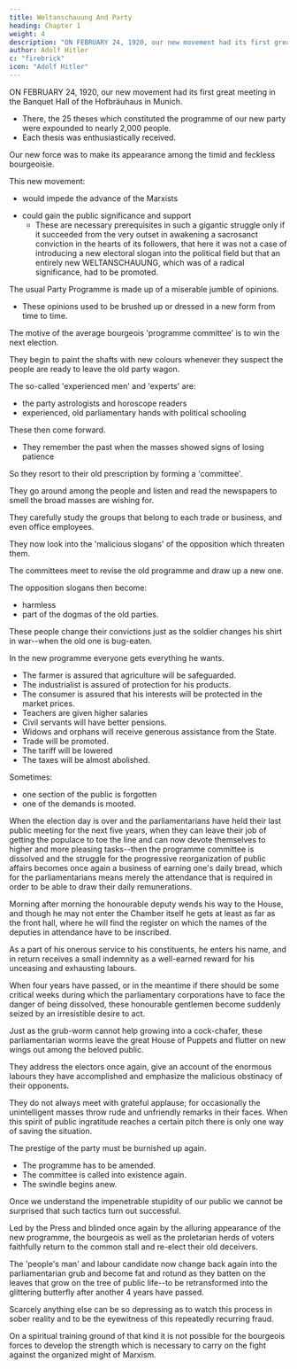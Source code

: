 ```yaml
---
title: Weltanschauung And Party
heading: Chapter 1
weight: 4
description: "ON FEBRUARY 24, 1920, our new movement had its first great meeting in the Banquet Hall of the Hofbräuhaus in Munich"
author: Adolf Hitler
c: "firebrick"
icon: "Adolf Hitler"
---
```



ON FEBRUARY 24, 1920, our new movement had its first great meeting in the Banquet Hall of the Hofbräuhaus in Munich.
- There, the 25 theses which constituted the programme of our new party were expounded to nearly 2,000 people.
- Each thesis was enthusiastically received.

<!-- Thus we brought to the knowledge of the public those first principles and lines of action along which the new struggle was to be conducted for the abolition of a confused mass of obsolete ideas and opinions which had obscure and often pernicious tendencies.  -->

Our new force was to make its appearance among the timid and feckless bourgeoisie. 

This new movement:
- would impede the advance of the Marxists
<!-- - and bring the Chariot of Fate to a standstill just as it seemed about to reach its goal. -->
- could gain the public significance and support
  - These are necessary prerequisites in such a gigantic struggle only if it succeeded from the very outset in awakening a sacrosanct conviction in the hearts of its followers, that here it was not a case of introducing a new electoral slogan into the political field but that an entirely new WELTANSCHAUUNG, which was of a radical significance, had to be promoted.

The usual Party Programme is made up of a miserable jumble of opinions.
- These opinions used to be brushed up or dressed in a new form from time to time.

The motive of the average bourgeois 'programme committee' is to win the next election.

<!-- Those people are always influenced by one and the same preoccupation when they introduce something new into their programme or modify something already contained in it. 

That preoccupation is directed towards the results of the   -->

<!-- The moment these artists in parliamentary government have the first glimmering of a suspicion that their darling public may be ready to kick up its heels and escape from the harness of the  -->

They begin to paint the shafts with new colours whenever they suspect the people are ready to leave the old party wagon.

The so-called 'experienced men' and 'experts' are:
- the party astrologists and horoscope readers
- experienced, old parliamentary hands with political schooling

These then come forward.
- They remember the past when the masses showed signs of losing patience

<!-- -  and they now diagnose the menace of a similar situation arising.  -->

So they resort to their old prescription by forming a 'committee'. 

They go around among the people and listen and read the newspapers to smell the broad masses are wishing for.

<!-- , what they reject and what
they are hoping for.  -->

They carefully study the groups that belong to each trade or business, and even office employees. 

They now look into the 'malicious slogans' of the opposition which threaten them.

The committees meet to revise the old programme and draw up a new one.

The opposition slogans then become:
- harmless
- part of the dogmas of the old parties.

<!-- , to the great astonishment of those who originally coined and circulated them, -->


These people change their convictions just as the soldier changes his shirt in war--when the old one is bug-eaten. 

In the new programme everyone gets everything he wants.
- The farmer is assured that agriculture will be safeguarded. 
- The industrialist is assured of protection for his products. 
- The consumer is assured that his interests will be protected in the market prices. 
- Teachers are given higher salaries
- Civil servants will have better pensions. 
- Widows and orphans will receive generous assistance from the State.
- Trade will be promoted.
- The tariff will be lowered
- The taxes will be almost abolished.

Sometimes:
- one section of the public is forgotten
- one of the demands is mooted.

 <!-- among the public has not reached the ears of the party.  -->

<!-- This is also hurriedly patched on to the whole, should there be any space available for it.

: until finally it is felt that there are good grounds for hoping that the whole normal host of philistines, including their wives, will have their anxieties laid to rest and will beam with satisfaction once again. And so, internally armed with faith in the goodness of God and the impenetrable stupidity of the electorate, the struggle for what is called 'the reconstruction of the REICH' can now begin. -->

When the election day is over and the parliamentarians have held their last public meeting for the next five years, when they can leave their job of getting the populace to toe the line and can now devote themselves to higher and more pleasing tasks--then the programme committee is dissolved and the struggle for the progressive reorganization of public affairs becomes once again a business of earning one's daily bread, which for the parliamentarians means merely the attendance that is required in order to be able to draw their daily remunerations. 

Morning after morning the honourable deputy wends his way to the House, and though he may not enter the Chamber itself he gets at least as far as the front hall, where he will find the register on which the names of the deputies in attendance have to be inscribed. 

As a part of his onerous service to his constituents, he enters his name, and in return receives a small indemnity as a well-earned reward for his unceasing and exhausting labours.

When four years have passed, or in the meantime if there should be some critical weeks during which the parliamentary corporations have to face the danger of being dissolved, these honourable gentlemen become suddenly seized by an irresistible desire to act.

Just as the grub-worm cannot help growing into a cock-chafer, these parliamentarian worms leave the great House of Puppets and flutter on new wings out among the beloved public. 

They address the electors once again, give an account of the enormous labours they have accomplished and emphasize the malicious obstinacy of their opponents.

They do not always meet with grateful applause; for occasionally the unintelligent masses throw rude and unfriendly remarks in their faces. When this spirit of public ingratitude reaches a certain pitch there is only one way of saving the situation. 


The prestige of the party must be burnished up again.
- The programme has to be amended.
- The committee is called into existence again.
- The swindle begins anew.

Once we understand the impenetrable stupidity of our public we cannot be surprised that such tactics turn out successful. 

Led by the Press and blinded once again by the alluring appearance of the new programme, the bourgeois as well as the proletarian herds of voters faithfully return to the common stall and re-elect their old deceivers. 

The 'people's man' and labour candidate now change back again into the parliamentarian grub and become fat and rotund as they batten on the leaves that grow on the tree of public life--to be retransformed into the glittering butterfly after another 4 years have passed.

Scarcely anything else can be so depressing as to watch this process in sober reality and to be the eyewitness of this repeatedly recurring fraud. 

On a spiritual training ground of that kind it is not possible for the bourgeois forces to develop the strength which is necessary to carry on the fight against the organized might of Marxism. 

<!-- Indeed they have never seriously thought of doing so.  -->


